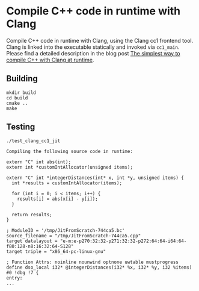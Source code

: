 # Compile C++ code in runtime with Clang

Compile C++ code in runtime with Clang, using the Clang cc1 frontend tool. Clang is linked into the executable statically and invoked via `cc1_main`. Please find a detailed description in the blog post [The simplest way to compile C++ with Clang at runtime](http://weliveindetail.github.io/blog/post/2017/07/25/compile-with-clang-at-runtime-simple.html).

## Building

```
mkdir build
cd build
cmake ..
make
```

## Testing

```
./test_clang_cc1_jit

Compiling the following source code in runtime:

extern "C" int abs(int);
extern int *customIntAllocator(unsigned items);

extern "C" int *integerDistances(int* x, int *y, unsigned items) {
  int *results = customIntAllocator(items);

  for (int i = 0; i < items; i++) {
    results[i] = abs(x[i] - y[i]);
  }

  return results;
}

; ModuleID = '/tmp/JitFromScratch-744ca5.bc'
source_filename = "/tmp/JitFromScratch-744ca5.cpp"
target datalayout = "e-m:e-p270:32:32-p271:32:32-p272:64:64-i64:64-f80:128-n8:16:32:64-S128"
target triple = "x86_64-pc-linux-gnu"

; Function Attrs: noinline nounwind optnone uwtable mustprogress
define dso_local i32* @integerDistances(i32* %x, i32* %y, i32 %items) #0 !dbg !7 {
entry:
...
```

